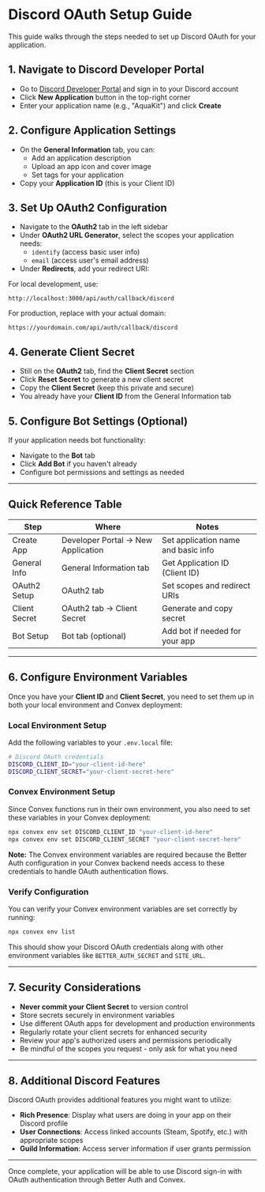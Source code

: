 # Discord OAuth Setup Guide

This guide walks through the steps needed to set up Discord OAuth for your application.

## 1. Navigate to Discord Developer Portal

- Go to [Discord Developer Portal](https://discord.com/developers/applications) and sign in to your Discord account
- Click **New Application** button in the top-right corner
- Enter your application name (e.g., "AquaKit") and click **Create**

## 2. Configure Application Settings

- On the **General Information** tab, you can:
  - Add an application description
  - Upload an app icon and cover image
  - Set tags for your application
- Copy your **Application ID** (this is your Client ID)

## 3. Set Up OAuth2 Configuration

- Navigate to the **OAuth2** tab in the left sidebar
- Under **OAuth2 URL Generator**, select the scopes your application needs:
  - `identify` (access basic user info)
  - `email` (access user's email address)
- Under **Redirects**, add your redirect URI:

For local development, use:

```
http://localhost:3000/api/auth/callback/discord
```

For production, replace with your actual domain:

```
https://yourdomain.com/api/auth/callback/discord
```

## 4. Generate Client Secret

- Still on the **OAuth2** tab, find the **Client Secret** section
- Click **Reset Secret** to generate a new client secret
- Copy the **Client Secret** (keep this private and secure)
- You already have your **Client ID** from the General Information tab

## 5. Configure Bot Settings (Optional)

If your application needs bot functionality:

- Navigate to the **Bot** tab
- Click **Add Bot** if you haven't already
- Configure bot permissions and settings as needed

---

## Quick Reference Table

| Step          | Where                              | Notes                               |
| ------------- | ---------------------------------- | ----------------------------------- |
| Create App    | Developer Portal → New Application | Set application name and basic info |
| General Info  | General Information tab            | Get Application ID (Client ID)      |
| OAuth2 Setup  | OAuth2 tab                         | Set scopes and redirect URIs        |
| Client Secret | OAuth2 tab → Client Secret         | Generate and copy secret            |
| Bot Setup     | Bot tab (optional)                 | Add bot if needed for your app      |

---

## 6. Configure Environment Variables

Once you have your **Client ID** and **Client Secret**, you need to set them up in both your local environment and Convex deployment:

### Local Environment Setup

Add the following variables to your `.env.local` file:

```bash
# Discord OAuth credentials
DISCORD_CLIENT_ID="your-client-id-here"
DISCORD_CLIENT_SECRET="your-client-secret-here"
```

### Convex Environment Setup

Since Convex functions run in their own environment, you also need to set these variables in your Convex deployment:

```bash
npx convex env set DISCORD_CLIENT_ID "your-client-id-here"
npx convex env set DISCORD_CLIENT_SECRET "your-client-secret-here"
```

**Note:** The Convex environment variables are required because the Better Auth configuration in your Convex backend needs access to these credentials to handle OAuth authentication flows.

### Verify Configuration

You can verify your Convex environment variables are set correctly by running:

```bash
npx convex env list
```

This should show your Discord OAuth credentials along with other environment variables like `BETTER_AUTH_SECRET` and `SITE_URL`.

---

## 7. Security Considerations

- **Never commit your Client Secret** to version control
- Store secrets securely in environment variables
- Use different OAuth apps for development and production environments
- Regularly rotate your client secrets for enhanced security
- Review your app's authorized users and permissions periodically
- Be mindful of the scopes you request - only ask for what you need

---

## 8. Additional Discord Features

Discord OAuth provides additional features you might want to utilize:

- **Rich Presence**: Display what users are doing in your app on their Discord profile
- **User Connections**: Access linked accounts (Steam, Spotify, etc.) with appropriate scopes
- **Guild Information**: Access server information if user grants permission

---

Once complete, your application will be able to use Discord sign-in with OAuth authentication through Better Auth and Convex.
